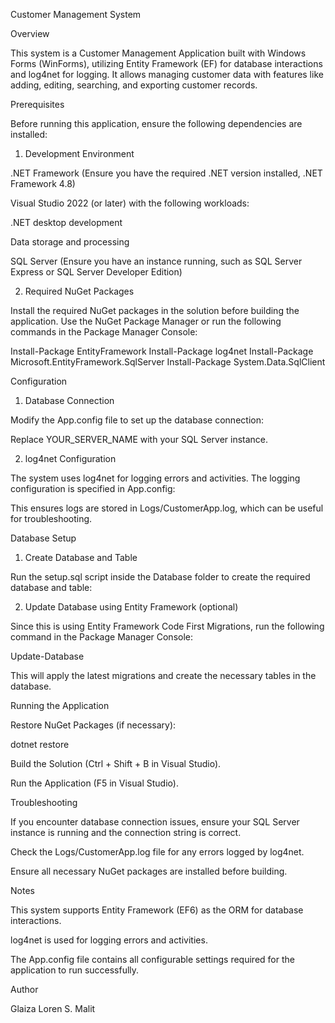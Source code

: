 Customer Management System

Overview

This system is a Customer Management Application built with Windows Forms (WinForms), utilizing Entity Framework (EF) for database interactions and log4net for logging. It allows managing customer data with features like adding, editing, searching, and exporting customer records.

Prerequisites

Before running this application, ensure the following dependencies are installed:

1. Development Environment

.NET Framework (Ensure you have the required .NET version installed, .NET Framework 4.8)

Visual Studio 2022 (or later) with the following workloads:

.NET desktop development

Data storage and processing

SQL Server (Ensure you have an instance running, such as SQL Server Express or SQL Server Developer Edition)

2. Required NuGet Packages

Install the required NuGet packages in the solution before building the application. Use the NuGet Package Manager or run the following commands in the Package Manager Console:

Install-Package EntityFramework
Install-Package log4net
Install-Package Microsoft.EntityFramework.SqlServer
Install-Package System.Data.SqlClient

Configuration

1. Database Connection

Modify the App.config file to set up the database connection:

<connectionStrings>
    <add name="CustomerContext"
         connectionString="Server=YOUR_SERVER_NAME;Database=CustomerDB;Trusted_Connection=True;"
         providerName="System.Data.SqlClient" />
</connectionStrings>

Replace YOUR_SERVER_NAME with your SQL Server instance.

2. log4net Configuration

The system uses log4net for logging errors and activities. The logging configuration is specified in App.config:

<configSections>
    <section name="log4net" type="log4net.Config.Log4NetConfigurationSectionHandler, log4net"/>
</configSections>

<log4net>
    <appender name="RollingFileAppender" type="log4net.Appender.RollingFileAppender">
        <file value="Logs/CustomerApp.log" />
        <appendToFile value="true" />
        <maximumFileSize value="10MB" />
        <maxSizeRollBackups value="5" />
        <layout type="log4net.Layout.PatternLayout">
            <conversionPattern value="%date [%thread] %-5level %logger - %message%newline" />
        </layout>
    </appender>
    <root>
        <level value="INFO" />
        <appender-ref ref="RollingFileAppender" />
    </root>
</log4net>

This ensures logs are stored in Logs/CustomerApp.log, which can be useful for troubleshooting.

Database Setup

1. Create Database and Table

Run the setup.sql script inside the Database folder to create the required database and table:


2. Update Database using Entity Framework (optional)

Since this is using Entity Framework Code First Migrations, run the following command in the Package Manager Console:

Update-Database

This will apply the latest migrations and create the necessary tables in the database.

Running the Application

Restore NuGet Packages (if necessary):

dotnet restore

Build the Solution (Ctrl + Shift + B in Visual Studio).

Run the Application (F5 in Visual Studio).

Troubleshooting

If you encounter database connection issues, ensure your SQL Server instance is running and the connection string is correct.

Check the Logs/CustomerApp.log file for any errors logged by log4net.

Ensure all necessary NuGet packages are installed before building.

Notes

This system supports Entity Framework (EF6) as the ORM for database interactions.

log4net is used for logging errors and activities.

The App.config file contains all configurable settings required for the application to run successfully.



Author

Glaiza Loren S. Malit